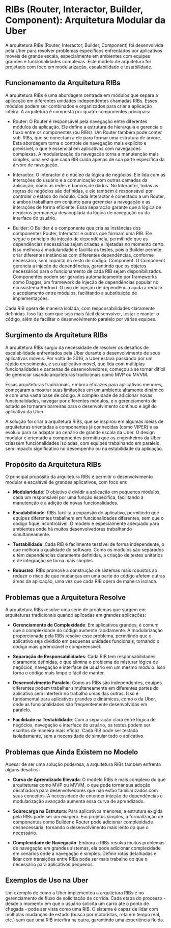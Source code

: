 # RIBs (Router, Interactor, Builder, Component): Arquitetura Modular da Uber

A arquitetura RIBs (Router, Interactor, Builder, Component) foi desenvolvida pela Uber para resolver problemas específicos enfrentados por aplicativos móveis de grande escala, especialmente em ambientes com equipes grandes e funcionalidades complexas. Este modelo de arquitetura foi projetado com foco em modularização, escalabilidade e testabilidade.

## Funcionamento da Arquitetura RIBs

A arquitetura RIBs é uma abordagem centrada em módulos que separa a aplicação em diferentes unidades independentes chamadas RIBs. Esses módulos podem ser combinados e organizados para criar a aplicação inteira. A arquitetura é composta por quatro componentes principais:

- Router: O Router é responsável pela navegação entre diferentes módulos da aplicação. Ele define a estrutura de hierarquia e gerencia o fluxo entre os componentes (ou RIBs). Um Router também pode conter sub-RIBs, que se conectam a ele para formar uma estrutura de árvore. Esta abordagem torna o controle de navegação mais explícito e previsível, o que é essencial em aplicativos com navegações complexas. A modularização da navegação torna a manutenção mais simples, uma vez que cada RIB cuida apenas de sua parte específica da árvore de navegação.
  
- Interactor: O Interactor é o núcleo da lógica de negócios. Ele lida com as interações do usuário e a comunicação com outras camadas da aplicação, como as redes e bancos de dados. No Interactor, todas as regras de negócios são definidas, e ele também é responsável por controlar o estado do módulo. Cada Interactor é conectado a um Router, e ambos trabalham em conjunto para gerenciar a navegação e as interações de forma eficiente. Essa separação garante que a lógica de negócios permaneça desacoplada da lógica de navegação ou da interface do usuário.
  
- Builder: O Builder é o componente que cria as instâncias dos componentes Router, Interactor e outros que formam uma RIB. Ele segue o princípio da injeção de dependência, permitindo que as dependências necessárias sejam criadas e injetadas no momento certo. Isso melhora a modularidade e facilita os testes, pois o Builder permite criar diferentes instâncias com diferentes dependências, conforme necessário, sem impacto no resto do código.
Component: O Component gerencia a injeção de dependências, garantindo que os objetos necessários para o funcionamento de cada RIB sejam disponibilizados. Componentes podem ser gerados automaticamente por frameworks como Dagger, um framework de injeção de dependências popular no ecossistema Android. O uso de injeção de dependência ajuda a reduzir o acoplamento entre módulos, facilitando a substituição de implementações.

Cada RIB opera de maneira isolada, com responsabilidades claramente definidas. Isso faz com que seja mais fácil desenvolver, testar e manter o código, além de facilitar o desenvolvimento paralelo por várias equipes.

## Surgimento da Arquitetura RIBs

A arquitetura RIBs surgiu da necessidade de resolver os desafios de escalabilidade enfrentados pela Uber durante o desenvolvimento de seus aplicativos móveis. Por volta de 2016, a Uber estava passando por um rápido crescimento, e seu aplicativo móvel, que lida com múltiplas funcionalidades e centenas de desenvolvedores, começou a se tornar difícil de gerenciar usando arquiteturas tradicionais como MVP ou MVVM.

Essas arquiteturas tradicionais, embora eficazes para aplicativos menores, começaram a mostrar suas limitações em um ambiente altamente dinâmico e com uma vasta base de código. A complexidade de adicionar novas funcionalidades, navegar por diferentes módulos, e o gerenciamento de estado se tornaram barreiras para o desenvolvimento contínuo e ágil do aplicativo da Uber.

A solução foi criar a arquitetura RIBs, que se inspirou em algumas ideias de arquiteturas orientadas a componentes já conhecidas (como VIPER) e as evoluiu para se adaptar ao cenário de grande escala da Uber. O design modular e orientado a componentes permitiu que os engenheiros da Uber criassem funcionalidades isoladas, com equipes trabalhando em paralelo, sem impacto significativo no desempenho ou na estabilidade da aplicação.

## Propósito da Arquitetura RIBs

O principal propósito da arquitetura RIBs é permitir o desenvolvimento modular e escalável de grandes aplicativos, com foco em:

- **Modularidade**: O objetivo é dividir a aplicação em pequenos módulos, cada um responsável por uma função específica, facilitando a manutenção e a adição de novas funcionalidades.

- **Escalabilidade**: RIBs facilita a expansão do aplicativo, permitindo que equipes diferentes trabalhem em funcionalidades diferentes, sem que o código fique incontrolável. O modelo é especialmente adequado para ambientes onde há muitos desenvolvedores trabalhando simultaneamente.

- **Testabilidade**: Cada RIB é facilmente testável de forma independente, o que melhora a qualidade do software. Como os módulos são separados e têm dependências claramente definidas, a criação de testes unitários e de integração se torna mais simples.

- **Robustez**: RIBs promove a construção de sistemas mais robustos ao reduzir o risco de que mudanças em uma parte do código afetem outras áreas da aplicação, uma vez que cada RIB opera de maneira isolada.

## Problemas que a Arquitetura Resolve

A arquitetura RIBs resolve uma série de problemas que surgem em arquiteturas tradicionais quando aplicadas em grandes aplicações:

- **Gerenciamento de Complexidade**: Em aplicativos grandes, é comum que a complexidade do código aumente rapidamente. A modularização proporcionada pela RIBs resolve esse problema, permitindo que o aplicativo seja dividido em pequenas unidades funcionais, tornando o código mais gerenciável e compreensível.

- **Separação de Responsabilidades**: Cada RIB tem responsabilidades claramente definidas, o que elimina o problema de misturar lógica de negócios, navegação e interface de usuário em um mesmo módulo. Isso torna o código mais limpo e fácil de manter.

- **Desenvolvimento Paralelo**: Como as RIBs são independentes, equipes diferentes podem trabalhar simultaneamente em diferentes partes do aplicativo sem interferir no trabalho umas das outras. Isso é fundamental para aplicativos grandes e dinâmicos, como o da Uber, onde as funcionalidades são frequentemente desenvolvidas em paralelo.

- **Facilidade na Testabilidade**: Com a separação clara entre lógica de negócios, navegação e interface do usuário, os testes podem ser escritos de maneira mais eficaz. Cada RIB pode ser testada isoladamente, sem a necessidade de simular todo o aplicativo.

## Problemas que Ainda Existem no Modelo

Apesar de ser uma solução poderosa, a arquitetura RIBs também enfrenta alguns desafios:

- **Curva de Aprendizado Elevada**: O modelo RIBs é mais complexo do que arquiteturas como MVP ou MVVM, o que pode tornar sua adoção desafiadora para desenvolvedores que não estão familiarizados com seus conceitos. A necessidade de entender injeção de dependências e modularização avançada aumenta essa curva de aprendizado.

- **Sobrecarga na Estrutura**: Para aplicativos menores, a estrutura exigida pela RIBs pode ser um exagero. Em projetos simples, a formalização de componentes como Builder e Router pode adicionar complexidade desnecessária, tornando o desenvolvimento mais lento do que o necessário.

- **Complexidade de Navegação**: Embora a RIBs resolva muitos problemas de navegação em grandes sistemas, ela pode adicionar complexidade em cenários onde a navegação é simples. Definir rotas detalhadas e lidar com transições entre RIBs pode ser mais trabalho do que o necessário para aplicativos pequenos.

## Exemplos de Uso na Uber

Um exemplo de como a Uber implementou a arquitetura RIBs é no gerenciamento de fluxo de solicitação de corrida. Cada etapa do processo - desde o momento em que o usuário solicita um carro até o ponto de chegada - pode ser vista como uma RIB. O sistema é capaz de lidar com múltiplas mudanças de estado (busca por motoristas, rota em tempo real, etc.) sem que uma RIB interfira na outra, garantindo uma experiência fluida.
